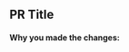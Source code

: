 ## PR Title

<!--Remember, if you don't think your PR is ready to be merged, put WIP in the title.-->

#### Why you made the changes:
